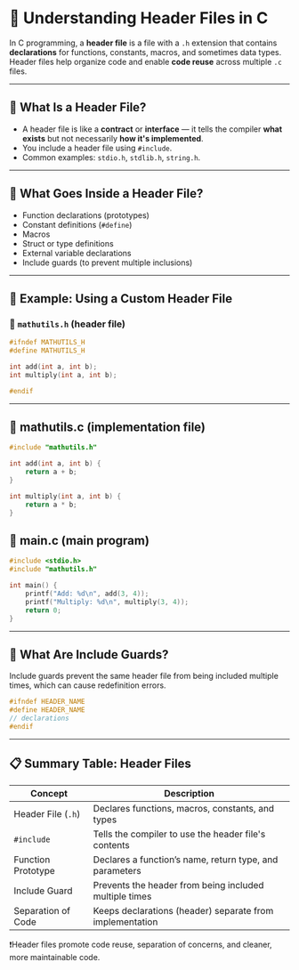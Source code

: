 # 🔧 Understanding Header Files in C

In C programming, a **header file** is a file with a `.h` extension that contains **declarations** for functions, constants, macros, and sometimes data types. Header files help organize code and enable **code reuse** across multiple `.c` files.

---

## 📌 What Is a Header File?

- A header file is like a **contract** or **interface** — it tells the compiler **what exists** but not necessarily **how it's implemented**.
- You include a header file using `#include`.
- Common examples: `stdio.h`, `stdlib.h`, `string.h`.

---

## 🔧 What Goes Inside a Header File?

- Function declarations (prototypes)
- Constant definitions (`#define`)
- Macros
- Struct or type definitions
- External variable declarations
- Include guards (to prevent multiple inclusions)

---

## 🧪 Example: Using a Custom Header File

### 📁 `mathutils.h` (header file)

```c
#ifndef MATHUTILS_H
#define MATHUTILS_H

int add(int a, int b);
int multiply(int a, int b);

#endif
```

---
## 📁 mathutils.c (implementation file)
```c
#include "mathutils.h"

int add(int a, int b) {
    return a + b;
}

int multiply(int a, int b) {
    return a * b;
}
```
## 📁 main.c (main program)
```c
#include <stdio.h>
#include "mathutils.h"

int main() {
    printf("Add: %d\n", add(3, 4));
    printf("Multiply: %d\n", multiply(3, 4));
    return 0;
}
```

---
## 🔐 What Are Include Guards?
Include guards prevent the same header file from being included multiple times, which can cause redefinition errors.
```c
#ifndef HEADER_NAME
#define HEADER_NAME
// declarations
#endif
```

---
## 📋 Summary Table: Header Files

| Concept           | Description                                             |
|-------------------|---------------------------------------------------------|
| Header File (`.h`) | Declares functions, macros, constants, and types       |
| `#include`         | Tells the compiler to use the header file's contents   |
| Function Prototype | Declares a function’s name, return type, and parameters|
| Include Guard      | Prevents the header from being included multiple times |
| Separation of Code | Keeps declarations (header) separate from implementation |


❗Header files promote code reuse, separation of concerns, and cleaner, more maintainable code.
